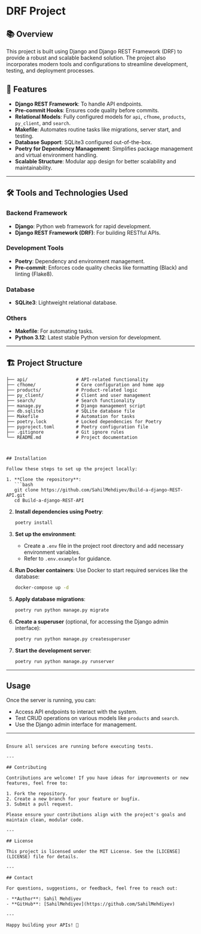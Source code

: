 # DRF Project

## 📚 Overview

This project is built using Django and Django REST Framework (DRF) to provide a robust and scalable backend solution. The project also incorporates modern tools and configurations to streamline development, testing, and deployment processes.

## 🚀 Features

- **Django REST Framework**: To handle API endpoints.
- **Pre-commit Hooks**: Ensures code quality before commits.
- **Relational Models**: Fully configured models for `api`, `cfhome`, `products`, `py_client`, and `search`.
- **Makefile**: Automates routine tasks like migrations, server start, and testing.
- **Database Support**: SQLite3 configured out-of-the-box.
- **Poetry for Dependency Management**: Simplifies package management and virtual environment handling.
- **Scalable Structure**: Modular app design for better scalability and maintainability.

---

## 🛠️ Tools and Technologies Used

### Backend Framework

- **Django**: Python web framework for rapid development.
- **Django REST Framework (DRF)**: For building RESTful APIs.

### Development Tools

- **Poetry**: Dependency and environment management.
- **Pre-commit**: Enforces code quality checks like formatting (Black) and linting (Flake8).

### Database

- **SQLite3**: Lightweight relational database.

### Others

- **Makefile**: For automating tasks.
- **Python 3.12**: Latest stable Python version for development.

---

## 🏗️ Project Structure

````plaintext
├── api/                  # API-related functionality
├── cfhome/               # Core configuration and home app
├── products/             # Product-related logic
├── py_client/            # Client and user management
├── search/               # Search functionality
├── manage.py             # Django management script
├── db.sqlite3            # SQLite database file
├── Makefile              # Automation for tasks
├── poetry.lock           # Locked dependencies for Poetry
├── pyproject.toml        # Poetry configuration file
├── .gitignore            # Git ignore rules
└── README.md             # Project documentation



## Installation

Follow these steps to set up the project locally:

1. **Clone the repository**:
   ```bash
   git clone https://github.com/SahilMehdiyev/Build-a-django-REST-API.git
   cd Build-a-django-REST-API
````

2. **Install dependencies using Poetry**:

   ```bash
   poetry install
   ```

3. **Set up the environment**:

   - Create a `.env` file in the project root directory and add necessary environment variables.
   - Refer to `.env.example` for guidance.

4. **Run Docker containers**:
   Use Docker to start required services like the database:

   ```bash
   docker-compose up -d
   ```

5. **Apply database migrations**:

   ```bash
   poetry run python manage.py migrate
   ```

6. **Create a superuser** (optional, for accessing the Django admin interface):

   ```bash
   poetry run python manage.py createsuperuser
   ```

7. **Start the development server**:
   ```bash
   poetry run python manage.py runserver
   ```

---

## Usage

Once the server is running, you can:

- Access API endpoints to interact with the system.
- Test CRUD operations on various models like `products` and `search`.
- Use the Django admin interface for management.

---

```

Ensure all services are running before executing tests.

---

## Contributing

Contributions are welcome! If you have ideas for improvements or new features, feel free to:

1. Fork the repository.
2. Create a new branch for your feature or bugfix.
3. Submit a pull request.

Please ensure your contributions align with the project's goals and maintain clean, modular code.

---

## License

This project is licensed under the MIT License. See the [LICENSE](LICENSE) file for details.

---

## Contact

For questions, suggestions, or feedback, feel free to reach out:

- **Author**: Sahil Mehdiyev
- **GitHub**: [SahilMehdiyev](https://github.com/SahilMehdiyev)

---

Happy building your APIs! 🚀




```
